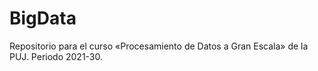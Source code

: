 # BigData
Repositorio para el curso «Procesamiento de Datos a Gran Escala» de la PUJ. Periodo 2021-30.
